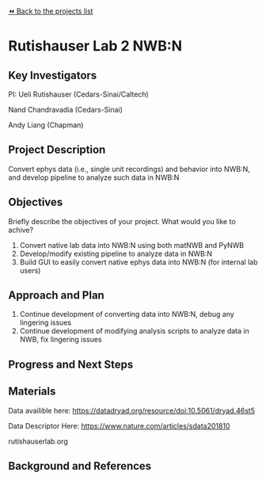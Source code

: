 [:rewind: Back to the projects list](../../README.md#ProjectsList)

<!-- For information on how to write GitHub .md files see https://guides.github.com/features/mastering-markdown/ -->

# Rutishauser Lab 2 NWB:N

## Key Investigators

PI: Ueli Rutishauser (Cedars-Sinai/Caltech) 

Nand Chandravadia (Cedars-Sinai)

Andy Liang (Chapman)


## Project Description

Convert ephys data (i.e., single unit recordings) and behavior into NWB:N, and develop pipeline to analyze such data in NWB:N 

## Objectives

Briefly describe the objectives of your project. What would you like to achive?

1. Convert native lab data into NWB:N using both matNWB and PyNWB
2. Develop/modify existing pipeline to analyze data in NWB:N
3. Build GUI to easily convert native ephys data into NWB:N (for internal lab users)

## Approach and Plan

1. Continue development of converting data into NWB:N, debug any lingering issues
2. Continue development of modifying analysis scripts to analyze data in NWB, fix lingering issues


## Progress and Next Steps

<!--Populate this section as you are making progress before/during/after the hackathon-->
<!--Describe the progress you have made on the project,e.g., which objectives you have achieved and how.-->
<!--Describe the next steps you are planing to take to complete the project.-->

## Materials

Data availible here: https://datadryad.org/resource/doi:10.5061/dryad.46st5 

Data Descriptor Here: https://www.nature.com/articles/sdata201810 

rutishauserlab.org 


## Background and References

<!--Use this space for information that may help people better understand your project, like links to papers, source code, or data ,e.g:-->
<!-- - Source code: https://github.com/YourUser/YourRepository -->
<!-- - Documentation: https://link.to.docs -->
<!-- - Test data: https://link.to.test.data -->
